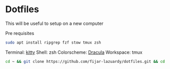 # Dotfiles

This will be useful to setup on a new computer

Pre requisites

```bash
sudo apt install ripgrep fzf stow tmux zsh 
```

Terminal: [kitty](https://sw.kovidgoyal.net/kitty/binary/)
Shell: zsh
Colorscheme: [Dracula](https://draculatheme.com)
Workspace: tmux


```bash
cd ~ && git clone https://github.com/fijar-lazuardy/dotfiles.git && cd dotfiles && stow .
```
